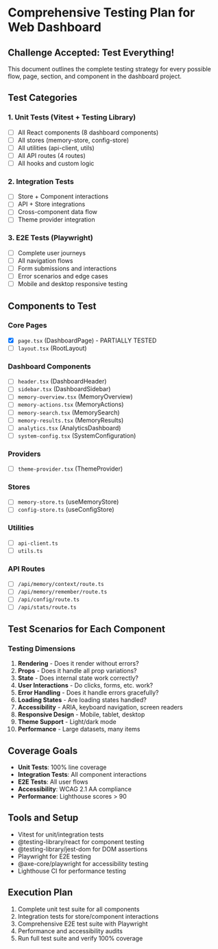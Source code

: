 # Comprehensive Testing Plan for Web Dashboard

## Challenge Accepted: Test Everything!

This document outlines the complete testing strategy for every possible flow, page, section, and component in the dashboard project.

## Test Categories

### 1. Unit Tests (Vitest + Testing Library)
- [ ] All React components (8 dashboard components)
- [ ] All stores (memory-store, config-store)
- [ ] All utilities (api-client, utils)
- [ ] All API routes (4 routes)
- [ ] All hooks and custom logic

### 2. Integration Tests
- [ ] Store + Component interactions
- [ ] API + Store integrations
- [ ] Cross-component data flow
- [ ] Theme provider integration

### 3. E2E Tests (Playwright)
- [ ] Complete user journeys
- [ ] All navigation flows
- [ ] Form submissions and interactions
- [ ] Error scenarios and edge cases
- [ ] Mobile and desktop responsive testing

## Components to Test

### Core Pages
- [x] `page.tsx` (DashboardPage) - PARTIALLY TESTED
- [ ] `layout.tsx` (RootLayout)

### Dashboard Components
- [ ] `header.tsx` (DashboardHeader)
- [ ] `sidebar.tsx` (DashboardSidebar)
- [ ] `memory-overview.tsx` (MemoryOverview)
- [ ] `memory-actions.tsx` (MemoryActions)
- [ ] `memory-search.tsx` (MemorySearch)
- [ ] `memory-results.tsx` (MemoryResults)
- [ ] `analytics.tsx` (AnalyticsDashboard)
- [ ] `system-config.tsx` (SystemConfiguration)

### Providers
- [ ] `theme-provider.tsx` (ThemeProvider)

### Stores
- [ ] `memory-store.ts` (useMemoryStore)
- [ ] `config-store.ts` (useConfigStore)

### Utilities
- [ ] `api-client.ts`
- [ ] `utils.ts`

### API Routes
- [ ] `/api/memory/context/route.ts`
- [ ] `/api/memory/remember/route.ts`
- [ ] `/api/config/route.ts`
- [ ] `/api/stats/route.ts`

## Test Scenarios for Each Component

### Testing Dimensions
1. **Rendering** - Does it render without errors?
2. **Props** - Does it handle all prop variations?
3. **State** - Does internal state work correctly?
4. **User Interactions** - Do clicks, forms, etc. work?
5. **Error Handling** - Does it handle errors gracefully?
6. **Loading States** - Are loading states handled?
7. **Accessibility** - ARIA, keyboard navigation, screen readers
8. **Responsive Design** - Mobile, tablet, desktop
9. **Theme Support** - Light/dark mode
10. **Performance** - Large datasets, many items

## Coverage Goals
- **Unit Tests**: 100% line coverage
- **Integration Tests**: All component interactions
- **E2E Tests**: All user flows
- **Accessibility**: WCAG 2.1 AA compliance
- **Performance**: Lighthouse scores > 90

## Tools and Setup
- Vitest for unit/integration tests
- @testing-library/react for component testing
- @testing-library/jest-dom for DOM assertions
- Playwright for E2E testing
- @axe-core/playwright for accessibility testing
- Lighthouse CI for performance testing

## Execution Plan
1. Complete unit test suite for all components
2. Integration tests for store/component interactions
3. Comprehensive E2E test suite with Playwright
4. Performance and accessibility audits
5. Run full test suite and verify 100% coverage
